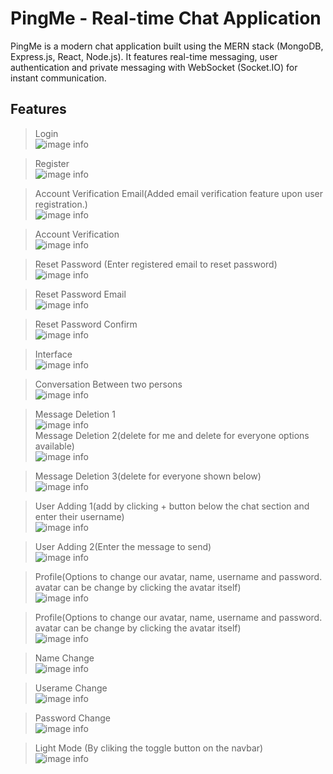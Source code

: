 # PingMe - Real-time Chat Application

PingMe is a modern chat application built using the MERN stack (MongoDB, Express.js, React, Node.js). It features real-time messaging, user authentication and private messaging with WebSocket (Socket.IO) for instant communication.

## Features
>Login <br />
![image info](screenshots/Ping%20me%20Login.png) <br />

>Register <br />
![image info](screenshots/Ping%20me%20register.png) <br />

>Account Verification Email(Added email verification feature upon user registration.) <br />
![image info](screenshots/Ping%20me%20account%20verificaton%20email.png) <br />

>Account Verification <br />
![image info](screenshots/Ping%20me%20account%20verificaton.png) <br />

>Reset Password (Enter registered email to reset password) <br />
![image info](screenshots/Ping%20me%20reset%20password.png) <br />

>Reset Password Email <br />
![image info](screenshots/Ping%20me%20reset%20password%20email.png) <br />

>Reset Password Confirm <br />
![image info](screenshots/Ping%20me%20reset%20password%20confirm.png) <br />

>Interface <br />
![image info](screenshots/Ping%20me%20interface%202.png) <br />

>Conversation Between two persons <br />
![image info](screenshots/Ping%20me%20conversation.png) <br />

>Message Deletion 1 <br />
![image info](screenshots/Ping%20me%20delete%20message%201.png) <br />
>Message Deletion 2(delete for me and delete for everyone options available) <br />
![image info](screenshots/Ping%20me%20delete%20message%202.png) <br />

>Message Deletion 3(delete for everyone shown below) <br />
![image info](screenshots/Ping%20me%20delete%20message%203.png) <br />

>User Adding 1(add by clicking + button below the chat section and enter their username) <br />
![image info](screenshots/Ping%20me%20user%20adding%201.png) <br />

>User Adding 2(Enter the message to send) <br />
![image info](screenshots/Ping%20me%20user%20adding%202.png) <br />

>Profile(Options to change our avatar, name, username and password. avatar can be change by clicking the avatar itself) <br />
![image info](screenshots/Ping%20me%20profile.png) <br />

>Profile(Options to change our avatar, name, username and password. avatar can be change by clicking the avatar itself) <br />
![image info](screenshots/Ping%20me%20profile.png) <br />

>Name Change <br />
![image info](screenshots/Ping%20me%20name%20change.png) <br />

>Userame Change <br />
![image info](screenshots/Ping%20me%20username%20change.png) <br />

>Password Change <br />
![image info](screenshots/Ping%20me%20password%20change.png) <br />

>Light Mode (By cliking the toggle button on the navbar) <br />
![image info](screenshots/Ping%20me%20light%20mode.png) <br />








